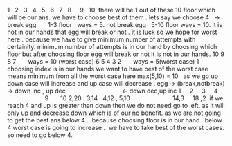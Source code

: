 1   2   3    4    5    6    7    8     9    10
​
there will be  1 out of these 10 floor which will be our ans.
we have to choose best of them .
​
lets say we choose 4   ->  break egg       1-3 floor   ways = 5.
not break egg   5-10 floor  ways = 10.
it is not in our hands that egg will break or not . it is luck so we hope for worst here .
because we have to give minimum number of attempts with certainity.
minimum number of attempts is in our hand by choosing which floor
but after choosing floor egg will break or not it is not in our hands.
10
9
8
7        ways = 10 (worst case)
6
5
4
3
2        ways = 5(worst case)
1
​
choosing index is in our hands  we want to have  best of the worst case  means minimum from all the
worst case here max(5,10) = 10.
​
as we go up down case will increase and up case will decrease .
egg -> (break,notbreak)
-> down inc , up dec                                  <-  down dec,up inc
1      2      3      4                            9       10
2,20   3,14   4,12 , 5,10                          14,3     18 ,2
​
if we reach  4 and up is greater than down then we do not need go to left.
as it will only up and decrease down which is of our no benefit.
as we are not going to get the best ans below 4 .
​
because choosing floor is in our hand .
below 4 worst case is going to increase .
​
we have to take best of the worst cases. so need to go below 4.